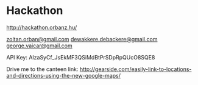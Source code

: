 # Hackathon

http://hackathon.orbanz.hu/

zoltan.orban@gmail.com
dewakkere.debackere@gmail.com
george.vaicar@gmail.com

API Key: AIzaSyCf_JsEkMF3QSiMdBtPrSDpRpQUcO8SQE8

Drive me to the canteen link: http://gearside.com/easily-link-to-locations-and-directions-using-the-new-google-maps/

